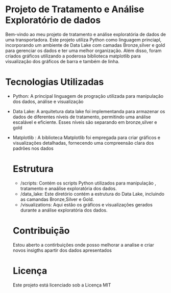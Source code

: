 # Projeto de Tratamento e Análise Exploratório de dados

Bem-vindo ao meu projeto de tratamento e análise exploratória de dados de uma transportadora. Este projeto utiliza
Python como linguagem princiapl, incorporando um ambiente de Data Lake com camadas Bronze,silver e gold
para gerenciar os dados e ter uma melhor organização. Além disso, foram criados gráficos
utilizando a poderosa biblioteca matplotlib para visualização dos gráficos de barra e também de linha.

# Tecnologias Utilizadas
- Python: A principal linguagem de progração utilizada para manipulação dos dados, análise e visualização
- Data Lake: A arquitetura data lake foi implementanda para armazenar os dados de diferentes níveis de tratamento,
  permitindo uma análise escalável e eficiente. Esses níveis são separando em bronze,silver e gold
- Matplotlib : A biblioteca Matplotlib foi empregada para criar gráficos e visualizações detalhadas, fornecendo
  uma compreensão clara dos padrões nos dados

  # Estrutura

  - /scripts: Contém os scripts Python utilizados para manipulação , tratamento e anaálise exploratória dos dados.
  - /data_lake: Este diretório contém a estrutura do Data Lake, incluindo as camandas Bronze,Silver e Gold.
  - /visualizations: Aqui estão os gráficos e visualizações gerados durante a análise exploratória dos dados.
 
  # Contribuição

  Estou aberto a contirbuições onde posso melhorar a analise e criar novos insigths apartir dos dados apresentados

  # Licença

  Este projeto está licenciado sob a Licença MIT
